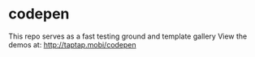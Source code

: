 codepen
=======

This repo serves as a fast testing ground and template gallery
View the demos at: http://taptap.mobi/codepen
